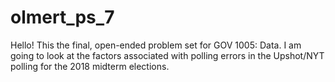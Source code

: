 # olmert_ps_7

Hello! This the final, open-ended problem set for GOV 1005: Data. I am going to look at the factors associated with polling errors in the Upshot/NYT polling for the 2018 midterm elections.

